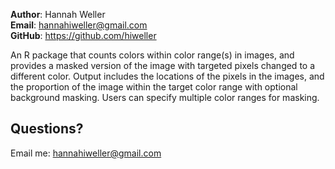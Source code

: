 **Author**: Hannah Weller  
**Email**: hannahiweller@gmail.com  
**GitHub**: https://github.com/hiweller  

An R package that counts colors within color range(s) in images, and 
    provides a masked version of the image with targeted pixels 
    changed to a different color. Output includes the locations
    of the pixels in the images, and the proportion of the image 
    within the target color range with optional background masking.
    Users can specify multiple color ranges for masking.

## Questions?

Email me: <hannahiweller@gmail.com>